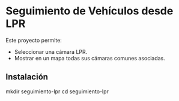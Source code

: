 # Seguimiento de Vehículos desde LPR

Este proyecto permite:
- Seleccionar una cámara LPR.
- Mostrar en un mapa todas sus cámaras comunes asociadas.

## Instalación

mkdir seguimiento-lpr
cd seguimiento-lpr

